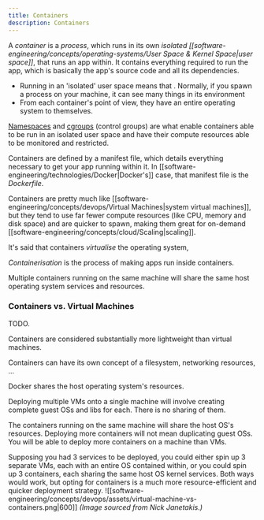 ```yaml
---
title: Containers
description: Containers
---
```


A *container* is a *process*, which runs in its own *isolated [[software-engineering/concepts/operating-systems/User Space & Kernel Space|user space]]*, that runs an app within. It contains everything required to run the app, which is basically the app's source code and all its dependencies.
- Running in an 'isolated' user space means that . Normally, if you spawn a process on your machine, it can see many things in its environment
- From each container's point of view, they have an entire operating system to themselves.

[Namespaces](https://en.wikipedia.org/wiki/Linux_namespaces) and [cgroups](https://en.wikipedia.org/wiki/Cgroups) (control groups) are what enable containers able to be run in an isolated user space and have their compute resources able to be monitored and restricted.

Containers are defined by a manifest file, which details everything necessary to get your app running within it. In [[software-engineering/technologies/Docker|Docker's]] case, that manifest file is the *Dockerfile*.

Containers are pretty much like [[software-engineering/concepts/devops/Virtual Machines|system virtual machines]], but they tend to use far fewer compute resources (like CPU, memory and disk space) and are quicker to spawn, making them great for on-demand [[software-engineering/concepts/cloud/Scaling|scaling]]. 


It's said that containers *virtualise* the operating system, 

*Containerisation* is the process of making apps run inside containers.

Multiple containers running on the same machine will share the same host operating system services and resources.



### Containers vs. Virtual Machines
TODO.

Containers are considered substantially more lightweight than virtual machines.

Containers can have its own concept of a filesystem, networking resources, ...

Docker shares the host operating system's resources. 

Deploying multiple VMs onto a single machine will involve creating complete guest OSs and libs for each. There is no sharing of them.

The containers running on the same machine will share the host OS's resources. Deploying more containers will not mean duplicating guest OSs. You will be able to deploy more containers on a machine than VMs.

Supposing you had 3 services to be deployed, you could either spin up 3 separate VMs, each with an entire OS contained within, or you could spin up 3 containers, each sharing the same host OS kernel services. Both ways would work, but opting for containers is a much more resource-efficient and quicker deployment strategy.
![[software-engineering/concepts/devops/assets/virtual-machine-vs-containers.png|600]]
*(Image sourced from Nick Janetakis.)*

